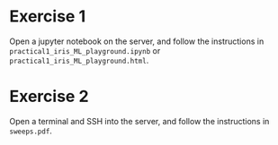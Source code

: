 # Exercise 1

Open a jupyter notebook on the server, and follow the instructions in `practical1_iris_ML_playground.ipynb` or `practical1_iris_ML_playground.html`.


# Exercise 2

Open a terminal and SSH into the server, and follow the instructions in `sweeps.pdf`.
